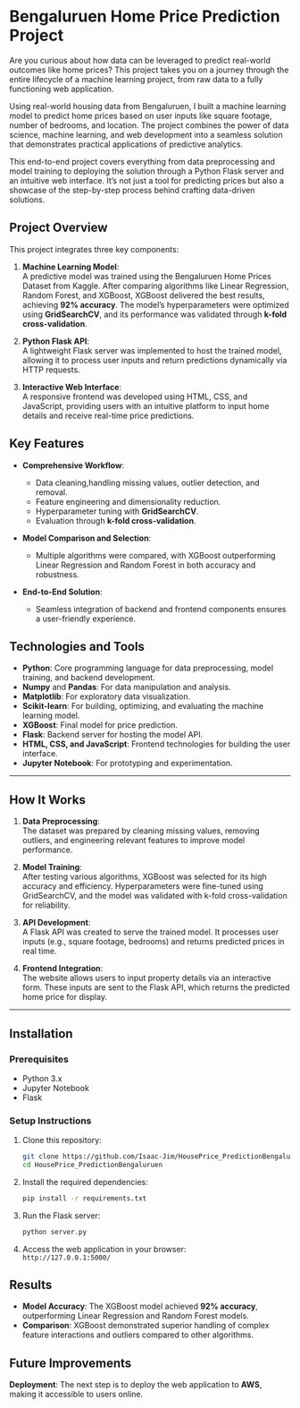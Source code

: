 

# Bengaluruen Home Price Prediction Project  
Are you curious about how data can be leveraged to predict real-world outcomes like home prices? This project takes you on a journey through the entire lifecycle of a machine learning project, from raw data to a fully functioning web application.

Using real-world housing data from Bengaluruen, I built a machine learning model to predict home prices based on user inputs like square footage, number of bedrooms, and location. The project combines the power of data science, machine learning, and web development into a seamless solution that demonstrates practical applications of predictive analytics.

This end-to-end project covers everything from data preprocessing and model training to deploying the solution through a Python Flask server and an intuitive web interface. It’s not just a tool for predicting prices but also a showcase of the step-by-step process behind crafting data-driven solutions.


## Project Overview  

This project integrates three key components:  

1. **Machine Learning Model**:  
   A predictive model was trained using the Bengaluruen Home Prices Dataset from Kaggle. After comparing algorithms like Linear Regression, Random Forest, and XGBoost, XGBoost delivered the best results, achieving **92% accuracy**. The model’s hyperparameters were optimized using **GridSearchCV**, and its performance was validated through **k-fold cross-validation**.  

2. **Python Flask API**:  
   A lightweight Flask server was implemented to host the trained model, allowing it to process user inputs and return predictions dynamically via HTTP requests.  

3. **Interactive Web Interface**:  
   A responsive frontend was developed using HTML, CSS, and JavaScript, providing users with an intuitive platform to input home details and receive real-time price predictions.  



## Key Features  

- **Comprehensive Workflow**:  
  - Data cleaning,handling missing values, outlier detection, and removal.  
  - Feature engineering and dimensionality reduction.  
  - Hyperparameter tuning with **GridSearchCV**.  
  - Evaluation through **k-fold cross-validation**.  

- **Model Comparison and Selection**:  
  - Multiple algorithms were compared, with XGBoost outperforming Linear Regression and Random Forest in both accuracy and robustness.  

- **End-to-End Solution**:  
  - Seamless integration of backend and frontend components ensures a user-friendly experience.  



## Technologies and Tools  

- **Python**: Core programming language for data preprocessing, model training, and backend development.  
- **Numpy** and **Pandas**: For data manipulation and analysis.  
- **Matplotlib**: For exploratory data visualization.  
- **Scikit-learn**: For building, optimizing, and evaluating the machine learning model.  
- **XGBoost**: Final model for price prediction.  
- **Flask**: Backend server for hosting the model API.  
- **HTML, CSS, and JavaScript**: Frontend technologies for building the user interface.  
- **Jupyter Notebook**: For prototyping and experimentation.  

---

## How It Works  

1. **Data Preprocessing**:  
   The dataset was prepared by cleaning missing values, removing outliers, and engineering relevant features to improve model performance.  

2. **Model Training**:  
   After testing various algorithms, XGBoost was selected for its high accuracy and efficiency. Hyperparameters were fine-tuned using GridSearchCV, and the model was validated with k-fold cross-validation for reliability.  

3. **API Development**:  
   A Flask API was created to serve the trained model. It processes user inputs (e.g., square footage, bedrooms) and returns predicted prices in real time.  

4. **Frontend Integration**:  
   The website allows users to input property details via an interactive form. These inputs are sent to the Flask API, which returns the predicted home price for display.  

---

## Installation  

### Prerequisites  
- Python 3.x  
- Jupyter Notebook  
- Flask  

### Setup Instructions  

1. Clone this repository:  
   ```bash  
   git clone https://github.com/Isaac-Jim/HousePrice_PredictionBengaluruen.git  
   cd HousePrice_PredictionBengaluruen  

   ```  

2. Install the required dependencies:  
   ```bash  
   pip install -r requirements.txt  
   ```  

3. Run the Flask server:  
   ```bash  
   python server.py  
   ```  

4. Access the web application in your browser:  
   `http://127.0.0.1:5000/`  



## Results  

- **Model Accuracy**: The XGBoost model achieved **92% accuracy**, outperforming Linear Regression and Random Forest models.  
- **Comparison**: XGBoost demonstrated superior handling of complex feature interactions and outliers compared to other algorithms.  



## Future Improvements  

 **Deployment**: The next step is to deploy the web application to **AWS**, making it accessible to users online.  

